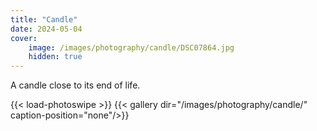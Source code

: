 ```yaml
---
title: "Candle" 
date: 2024-05-04
cover:
    image: /images/photography/candle/DSC07864.jpg
    hidden: true
---
```

A candle close to its end of life.

{{< load-photoswipe >}}
{{< gallery dir="/images/photography/candle/" caption-position="none"/>}}